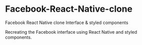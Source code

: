 # Facebook-React-Native-clone
Facebook React Native clone Interface &amp; styled components


Recreating the Facebook interface using React Native and styled components.
